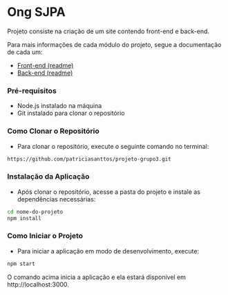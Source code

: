 # Ong SJPA
Projeto consiste na criação de um site contendo front-end e back-end.

Para mais informações de cada módulo do projeto, segue a documentação de cada um:

- [Front-end (readme)](https://github.com/patriciasanttos/projeto-grupo3/blob/main/app/README.md)
- [Back-end (readme)](https://github.com/patriciasanttos/projeto-grupo3/blob/main/server/README.md)

### Pré-requisitos
- Node.js instalado na máquina
- Git instalado para clonar o repositório

### Como Clonar o Repositório
- Para clonar o repositório, execute o seguinte comando no terminal:

```bash
https://github.com/patriciasanttos/projeto-grupo3.git
```

### Instalação da Aplicação
- Após clonar o repositório, acesse a pasta do projeto e instale as dependências necessárias:
```bash
cd nome-do-projeto
npm install
```


### Como Iniciar o Projeto 
- Para iniciar a aplicação em modo de desenvolvimento, execute:
```bash
npm start
```

O comando acima inicia a aplicação e ela estará disponível em http://localhost:3000.
